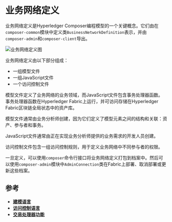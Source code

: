 # 业务网络定义

业务网络定义是Hyperledger Composer编程模型的一个关键概念。它们由在`composer-common`模块中定义类`BusinessNetworkDefinition`表示，并由`composer-admin`和`composer-client`导出。

![业务网络定义图](https://hyperledger.github.io/composer/assets/img/BusinessNetworkFiles.svg)

业务网络定义由以下部分组成：

- 一组模型文件
- 一组JavaScript文件
- 一个访问控制文件

模型文件定义了业务网络的业务领域，而JavaScript文件包含事务处理器函数。事务处理器函数在Hyperledger Fabric上运行，并可访问存储在Hyperledger Fabric区块链全局状态中的资产库。

模型文件通常由业务分析师创建，因为它们定义了模型元素之间的结构和关联：资产、参与者和事务。

JavaScript文件通常由正在实现业务分析师提供的业务需求的开发人员创建。

访问控制文件包含一组访问控制规则，用于定义业务网络中不同参与者的权限。

一旦定义，可以使用`composer`命令行接口将业务网络定义打包到档案中。然后可以使用`composer-admin`模块中`AdminConnection`类在Fabric上部署、取消部署或更新这些档案。

## 参考

- [**建模语言**](reference_cto_language.md)
- [**访问控制语言**](reference_acl_language.md)
- [**交易处理器功能**](reference_js_scripts.md)
